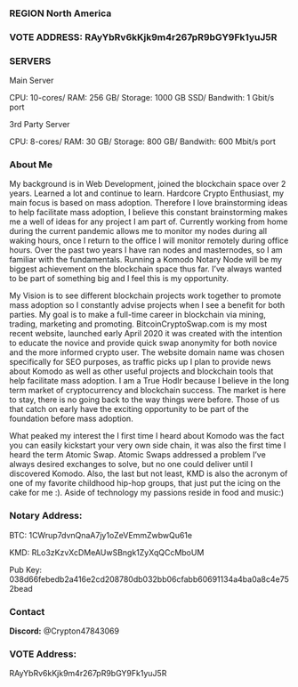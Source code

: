 ### REGION North America 

### VOTE ADDRESS:  RAyYbRv6kKjk9m4r267pR9bGY9Fk1yuJ5R

### SERVERS

Main Server

CPU: 10-cores/
RAM: 256 GB/
Storage: 1000 GB SSD/
Bandwith: 1 Gbit/s port 

3rd Party Server

CPU: 8-cores/
RAM: 30 GB/ 
Storage:  800 GB/
Bandwith: 600 Mbit/s port


### About Me

My background is in Web Development,  joined the blockchain space over 2 years. Learned a lot and continue to learn. Hardcore Crypto Enthusiast, my main focus is based on mass adoption. Therefore I love brainstorming ideas to help facilitate mass adoption, I believe this constant brainstorming makes me a well of ideas for any project I am part of. Currently working from home during the current pandemic allows me to monitor my nodes during all waking hours, once I return to the office I will monitor remotely during office hours. Over the past two years I have ran nodes and masternodes, so I am familiar with the fundamentals. Running a Komodo Notary Node will be my biggest achievement on the blockchain space thus far. I’ve always wanted to be part of something big and I feel this is my opportunity. 

 My Vision is to see different blockchain projects work together to promote mass adoption so I constantly advise projects when I see a benefit for both parties. My goal is to make a full-time career in blockchain via mining, trading, marketing and promoting. BitcoinCryptoSwap.com is my most recent website, launched early April 2020 it was created with the intention to educate the novice and provide quick swap anonymity for both novice and the more informed crypto user. The website domain name was chosen specifically for SEO purposes, as traffic picks up I plan to provide news about Komodo as well as other useful projects and blockchain tools that help facilitate mass adoption. I am a True Hodlr because I believe in the long term market of cryptocurrency and blockchain success. The market is here to stay, there is no going back to the way things were before. Those of us that catch on early have the exciting opportunity to be part of the foundation before mass adoption. 

What peaked my interest the I first time I heard about Komodo was the fact you can easily kickstart your very own side chain, it was also the first time I heard the term Atomic Swap. Atomic Swaps addressed a problem I’ve always desired exchanges to solve, but  no one could deliver until I discovered Komodo. Also, the last but not least, KMD is also the acronym of one of my favorite childhood hip-hop groups, that just put the icing on the cake for me :). Aside of technology my passions reside in food and music:)   

### Notary Address:

BTC: 1CWrup7dvnQnaA7jy1oZeVEmmZwbwQu61e

KMD: RLo3zKzvXcDMeAUwSBngk1ZyXqQCcMboUM

Pub Key: 038d66febedb2a416e2cd208780db032bb06cfabb60691134a4ba0a8c4e752bead


### Contact

**Discord:** @Crypton47843069

### VOTE Address:

RAyYbRv6kKjk9m4r267pR9bGY9Fk1yuJ5R


